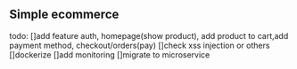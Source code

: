 ## Simple ecommerce

todo:
 []add feature auth, homepage(show product), add product to cart,add payment method, checkout/orders(pay)
 []check xss injection or others
 []dockerize
 []add monitoring
 []migrate to microservice 